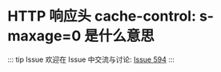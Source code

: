 # HTTP 响应头 cache-control: s-maxage=0 是什么意思



::: tip Issue 
 欢迎在 Issue 中交流与讨论: [Issue 594](https://github.com/shfshanyue/Daily-Question/issues/594) 
:::



